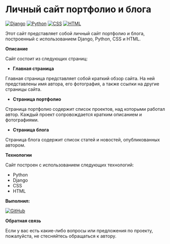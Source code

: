 # Личный сайт портфолио и блога

[![Django](https://img.shields.io/badge/Django-%23092E20.svg?style=for-the-badge&logo=Django)](https://www.djangoproject.com/)
[![Python](https://img.shields.io/badge/Python-%233776AB.svg?style=for-the-badge&logo=Python)](https://www.python.org/)
[![CSS](https://img.shields.io/badge/CSS-%231572B6.svg?style=for-the-badge&logo=CSS3)](https://developer.mozilla.org/en-US/docs/Web/CSS)
[![HTML](https://img.shields.io/badge/HTML-%23E34234.svg?style=for-the-badge&logo=HTML5)](https://developer.mozilla.org/en-US/docs/Web/HTML)

Этот сайт представляет собой личный сайт портфолио и блога, построенный с использованием Django, Python, CSS и HTML.

**Описание**

Сайт состоит из следующих страниц:

* **Главная страница**

Главная страница представляет собой краткий обзор сайта. На ней представлены имя автора, его фотография, а также ссылки на другие страницы сайта.

* **Страница портфолио**

Страница портфолио содержит список проектов, над которыми работал автор. Каждый проект сопровождается кратким описанием и фотографиями.

* **Страница блога**

Страница блога содержит список статей и новостей, опубликованных автором.

**Технологии**

Сайт построен с использованием следующих технологий:

* Python
* Django
* CSS
* HTML

**Выполнил:**

[![GitHub](https://img.shields.io/badge/GitHub-%23181717.svg?style=for-the-badge&logo=GitHub)](https://github.com/NikitaStelent)


**Обратная связь**

Если у вас есть какие-либо вопросы или предложения по проекту, пожалуйста, не стесняйтесь обращаться к автору.
